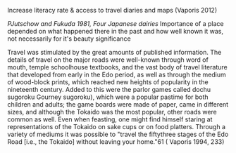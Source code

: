 Increase literacy rate & access to travel diaries and maps (Vaporis 2012)


*PJutschow and Fukuda 1981, Four Japanese dairies*
	Importance of a place depended on what happened there in the past and how well known it was, not necessarily for it's beauty significance

Travel was stimulated by the great amounts of published information.
	The details of travel on the major roads were well-known through word of mouth, temple schoolhouse textbooks, and the vast body of travel literature that developed from early in the Edo period, as well as through the medium of wood-block prints, which reached new heights of popularity in the nineteenth century. Added to this were the parlor games called dochu sugoroku Gourney sugoroku), which were a popular pastime for both children and adults; the game boards were made of paper, came in different sizes, and although the Tokaido was the most popular, other roads were common as well. Even when feasting, one might find himself staring at representations of the Tokaido on sake cups or on food platters. Through a variety of mediums it was possible to "travel the fiftythree stages of the Edo Road [i.e., the Tokaido] without leaving your home."61 ( Vaporis 1994, 233)